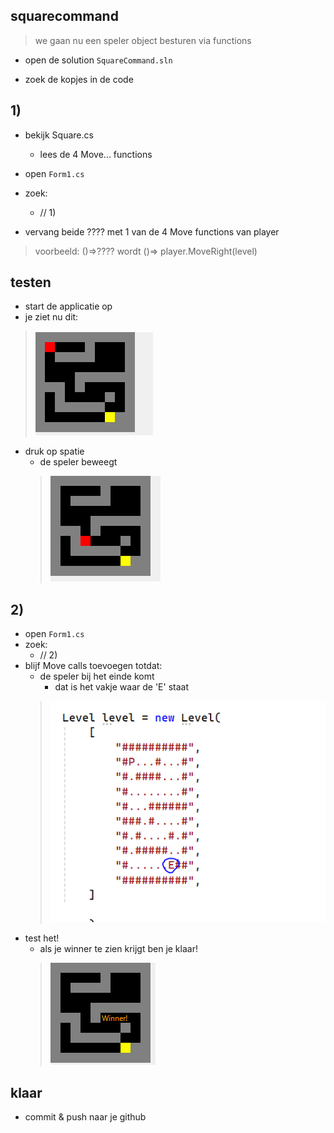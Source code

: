 

## squarecommand

> we gaan nu een speler object besturen via functions

- open de solution `SquareCommand.sln`

- zoek de kopjes in de code


## 1)
- bekijk Square.cs
    - lees de 4 Move... functions

- open `Form1.cs`
- zoek:
    - // 1)
- vervang beide ???? met 1 van de 4 Move functions van player

> voorbeeld: 
> ()=>???? wordt
> ()=> player.MoveRight(level)

## testen

- start de applicatie op
- je ziet nu dit:
> ![](img/level.PNG)
- druk op spatie
    - de speler beweegt
    > ![](img/beweeg.PNG)

## 2)

- open `Form1.cs`
- zoek:
    - // 2)
- blijf Move calls toevoegen totdat:
    - de speler bij het einde komt 
        - dat is het vakje waar de 'E' staat 
    > ![](img/E.PNG)
- test het!
    - als je winner te zien krijgt ben je klaar!
    > ![](img/win.PNG)

## klaar

- commit & push naar je github        